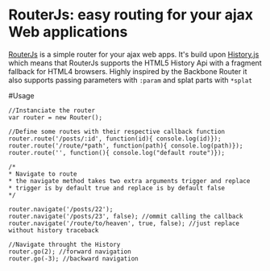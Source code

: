 # RouterJs: easy routing for your ajax Web applications

[RouterJs](http://haithembelhaj.github.com/RouterJs/) is a simple router for your ajax web apps. It's build upon [History.js](https://github.com/balupton/History.js/) which means that RouterJs supports the HTML5 History Api with a fragment fallback for HTML4 browsers. Highly inspired by the Backbone Router it also supports passing parameters with `:param` and splat parts with `*splat`

#Usage

	//Instanciate the router
	var router = new Router();

	//Define some routes with their respective callback function
	router.route('/posts/:id', function(id){ console.log(id)});
	router.route('/route/*path', function(path){ console.log(path)});
	router.route('', function(){ console.log("default route")});

	/* 
	* Navigate to route
	* the navigate method takes two extra arguments trigger and replace
	* trigger is by default true and replace is by default false
	*/

	router.navigate('/posts/22');
	router.navigate('/posts/23', false); //ommit calling the callback
	router.navigate('/route/to/heaven', true, false); //just replace without history traceback

	//Navigate throught the History
	router.go(2); //forward navigation
	router.go(-3); //backward navigation
